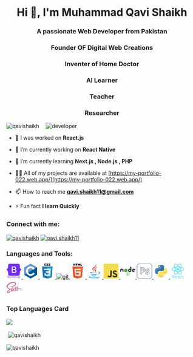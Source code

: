 
<h1 align="center">Hi 👋, I'm Muhammad Qavi Shaikh</h1>
<h3 align="center">A passionate Web Developer from Pakistan</h3>
<h3 align="center">Founder OF Digital Web Creations</h3>
<h3 align="center">Inventer of Home Doctor</h3>
<h3 align="center">AI Learner</h3>
<h3 align="center">Teacher</h3>
<h3 align="center">Researcher</h3>
<img align="right" alt="developer" width="400" src="https://media4.giphy.com/media/WtTnAfZn6aVJfBzlN3/giphy.gif?cid=6c09b952298e97be2aaa77beb9f41a487f733a74f64c62f3&rid=giphy.gif&ct=g">

<p align="left"> <img src="https://komarev.com/ghpvc/?username=qavishaikh&label=Profile%20views&color=0e75b6&style=flat" alt="qavishaikh" /> </p>

- 🔭 I was worked on **React.js**
  
- 🔭 I’m currently working on **React Native**

- 🌱 I’m currently learning **Next.js , Node.js , PHP**

- 👨‍💻 All of my projects are available at [https://my-portfolio-022.web.app/](https://my-portfolio-022.web.app/)

- 📫 How to reach me **qavi.shaikh11@gmail.com**

- ⚡ Fun fact **I learn Quickly**

<h3 align="left">Connect with me:</h3>
<p align="left">
<a href="https://fb.com/qavishaikh" target="blank"><img align="center" src="https://raw.githubusercontent.com/rahuldkjain/github-profile-readme-generator/master/src/images/icons/Social/facebook.svg" alt="qavishaikh" height="30" width="40" /></a>
<a href="https://instagram.com/qavi.shaikh11" target="blank"><img align="center" src="https://raw.githubusercontent.com/rahuldkjain/github-profile-readme-generator/master/src/images/icons/Social/instagram.svg" alt="qavi.shaikh11" height="30" width="40" /></a>
</p>

<h3 align="left">Languages and Tools:</h3>
<p align="left"> <a href="https://getbootstrap.com" target="_blank" rel="noreferrer"> <img src="https://raw.githubusercontent.com/devicons/devicon/master/icons/bootstrap/bootstrap-plain-wordmark.svg" alt="bootstrap" width="40" height="40"/> </a> <a href="https://www.cprogramming.com/" target="_blank" rel="noreferrer"> <img src="https://raw.githubusercontent.com/devicons/devicon/master/icons/c/c-original.svg" alt="c" width="40" height="40"/> </a> <a href="https://www.w3schools.com/css/" target="_blank" rel="noreferrer"> <img src="https://raw.githubusercontent.com/devicons/devicon/master/icons/css3/css3-original-wordmark.svg" alt="css3" width="40" height="40"/> </a> <a href="https://git-scm.com/" target="_blank" rel="noreferrer"> <img src="https://www.vectorlogo.zone/logos/git-scm/git-scm-icon.svg" alt="git" width="40" height="40"/> </a> <a href="https://www.w3.org/html/" target="_blank" rel="noreferrer"> <img src="https://raw.githubusercontent.com/devicons/devicon/master/icons/html5/html5-original-wordmark.svg" alt="html5" width="40" height="40"/> </a> <a href="https://www.java.com" target="_blank" rel="noreferrer"> <img src="https://raw.githubusercontent.com/devicons/devicon/master/icons/java/java-original.svg" alt="java" width="40" height="40"/> </a> <a href="https://developer.mozilla.org/en-US/docs/Web/JavaScript" target="_blank" rel="noreferrer"> <img src="https://raw.githubusercontent.com/devicons/devicon/master/icons/javascript/javascript-original.svg" alt="javascript" width="40" height="40"/> </a> <a href="https://nodejs.org" target="_blank" rel="noreferrer"> <img src="https://raw.githubusercontent.com/devicons/devicon/master/icons/nodejs/nodejs-original-wordmark.svg" alt="nodejs" width="40" height="40"/> </a> <a href="https://www.photoshop.com/en" target="_blank" rel="noreferrer"> <img src="https://raw.githubusercontent.com/devicons/devicon/master/icons/photoshop/photoshop-line.svg" alt="photoshop" width="40" height="40"/> </a> <a href="https://www.python.org" target="_blank" rel="noreferrer"> <img src="https://raw.githubusercontent.com/devicons/devicon/master/icons/python/python-original.svg" alt="python" width="40" height="40"/> </a> <a href="https://reactjs.org/" target="_blank" rel="noreferrer"> <img src="https://raw.githubusercontent.com/devicons/devicon/master/icons/react/react-original-wordmark.svg" alt="react" width="40" height="40"/> </a> <a href="https://sass-lang.com" target="_blank" rel="noreferrer"> <img src="https://raw.githubusercontent.com/devicons/devicon/master/icons/sass/sass-original.svg" alt="sass" width="40" height="40"/> </a> </p>

### Top Languages Card
<img height="230em" src="https://github-readme-stats-eight-theta.vercel.app/api/top-langs/?username=qavishaikh&layout=compact&langs_count=8&theme=algolia"/>


<p>&nbsp;<img align="center" src="https://github-readme-stats.vercel.app/api?username=qavishaikh&show_icons=true&locale=en" alt="qavishaikh" /></p>

<p><img align="center" src="https://github-readme-streak-stats.herokuapp.com/?user=qavishaikh&" alt="qavishaikh" /></p>
